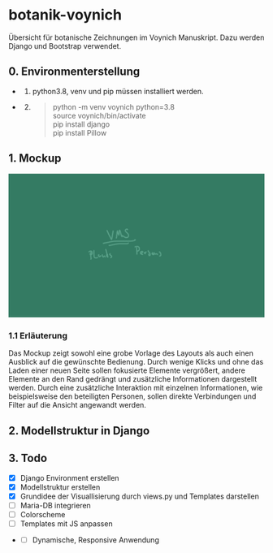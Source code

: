 # botanik-voynich
Übersicht für botanische Zeichnungen im Voynich Manuskript. Dazu werden Django und Bootstrap verwendet.

## 0. Environmenterstellung
 - 1. python3.8, venv und pip müssen installiert werden.
 - 2. >  python -m venv voynich python=3.8\
 source voynich/bin/activate\
 pip install django\
 pip install Pillow

## 1. Mockup
![Image of Mockup](https://github.com/Zadest/botanik-voynich/blob/dev/mockup.gif)

### 1.1 Erläuterung
Das Mockup zeigt sowohl eine grobe Vorlage des Layouts als auch einen Ausblick auf die gewünschte Bedienung.
Durch wenige Klicks und ohne das Laden einer neuen Seite sollen fokusierte Elemente vergrößert, andere Elemente an den Rand gedrängt und zusätzliche Informationen dargestellt werden. Durch eine zusätzliche Interaktion mit einzelnen Informationen, wie beispielsweise den beteiligten Personen, sollen direkte Verbindungen und Filter auf die Ansicht angewandt werden.

## 2. Modellstruktur in Django

## 3. Todo
- [x] Django Environment erstellen
- [x] Modellstruktur erstellen
- [x] Grundidee der Visuallisierung durch views.py und Templates darstellen 
- [ ] Maria-DB integrieren
- [ ] Colorscheme
- [ ] Templates mit JS anpassen
- - [ ] Dynamische, Responsive Anwendung

